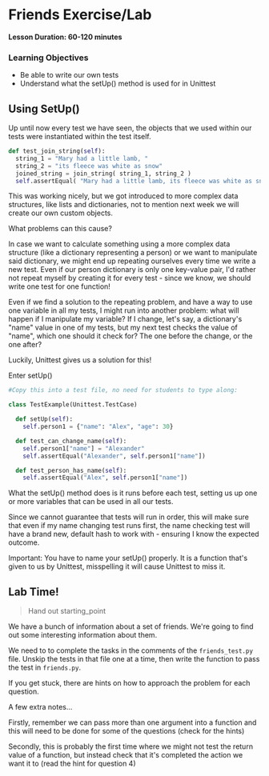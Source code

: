 # Friends Exercise/Lab

**Lesson Duration: 60-120 minutes**

### Learning Objectives

- Be able to write our own tests
- Understand what the setUp() method is used for in Unittest

## Using SetUp()

Up until now every test we have seen, the objects that we used within our tests were instantiated within the test itself.

```python
def test_join_string(self):
  string_1 = "Mary had a little lamb, "
  string_2 = "its fleece was white as snow"
  joined_string = join_string( string_1, string_2 )
  self.assertEqual( "Mary had a little lamb, its fleece was white as snow", joined_string )

```

This was working nicely, but we got introduced to more complex data structures, like lists and dictionaries, not to mention next week we will create our own custom objects.

What problems can this cause?

In case we want to calculate something using a more complex data structure (like a dictionary representing a person) or we want to manipulate said dictionary, we might end up repeating ourselves every time we write a new test. Even if our person dictionary is only one key-value pair, I'd rather not repeat myself by creating it for every test - since we know, we should write one test for one function!

Even if we find a solution to the repeating problem, and have a way to use one variable in all my tests, I might run into another problem: what will happen if I manipulate my variable? If I change, let's say, a dictionary's "name" value in one of my tests, but my next test checks the value of "name", which one should it check for? The one before the change, or the one after?

Luckily, Unittest gives us a solution for this!

Enter setUp()

```python
#Copy this into a test file, no need for students to type along:

class TestExample(Unittest.TestCase)

  def setUp(self):
    self.person1 = {"name": "Alex", "age": 30}

  def test_can_change_name(self):
    self.person1["name"] = "Alexander"
    self.assertEqual("Alexander", self.person1["name"])

  def test_person_has_name(self):
    self.assertEqual("Alex", self.person1["name"])

```

What the setUp() method does is it runs before each test, setting us up one or more variables that can be used in all our tests.

Since we cannot guarantee that tests will run in order, this will make sure that even if my name changing test runs first, the name checking test will have a brand new, default hash to work with - ensuring I know the expected outcome.

Important: You have to name your setUp() properly. It is a function that's given to us by Unittest, misspelling it will cause Unittest to miss it.


## Lab Time!

> Hand out starting_point

We have a bunch of information about a set of friends.
We're going to find out some interesting information about them.

We need to to complete the tasks in the comments of the `friends_test.py` file.
Unskip the tests in that file one at a time, then write the function to pass the test in `friends.py`.

If you get stuck, there are hints on how to approach the problem for each question.

A few extra notes...

Firstly, remember we can pass more than one argument into a function and this will need to be done for some of the questions (check for the hints)

Secondly, this is probably the first time where we might not test the return value of a function, but instead check that it's completed the action we want it to (read the hint for question 4)
